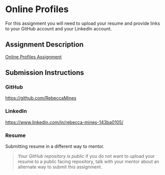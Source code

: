 # Online Profiles
For this assignment you will need to upload your resume and provide links to your GitHub account and your LinkedIn account.

## Assignment Description
[Online Profiles Assignment](https://education.launchcode.org/liftoff/modules/assignments/online-profiles)

## Submission Instructions
 
### GitHub
https://github.com/RebeccaMines
 
### LinkedIn
https://www.linkedin.com/in/rebecca-mines-143ba0105/

### Resume
Submitting resume in a different way to mentor.

> *Your GitHub repository is public* if you do not want to upload your resume to a public facing repository, talk with your mentor about an alternate way to submit this assignment.
